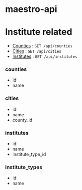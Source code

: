# maestro-api

# Institute related

* [Counties](counties.md) : `GET /api/counties`
* [Cities](cities.md) : `GET /api/cities`
* [Institutes](Institutes.md) : `GET /api/institutes`

### counties
- id
- name

### cities
- id
- name
- county_id

### institutes
- id
- name
- institute_type_id

### institute_types
- id
- name
